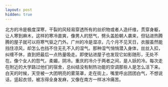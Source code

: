 ```yaml
---
layout: post
hidden: true
---
```


北方的冷是极度深寒，干裂的风轻易穿透所有的丝织物或者人造纤维，贯穿身躯，让人寒到麻木，这样的寒冷直爽，像男人的怒气，劈头盖脸朝人袭来，但钻进热腾腾的屋子就可以将寒气驱之门外。广州的冷是湿凉，几个月不见天日，衣服虽然能挡住凉风，却怎么也挡不住无孔不入的湿气。那种湿气悄悄潜入身体，丝丝入扣，纠缠不休，直到把最后一点热量吸走。即使钻进屋子也发现它如影随形，无处不在。像个女人的怨气，柔媚，阴冷。重庆的冷介于两者之间，是人妖的冷。每次走在附近的大学路过他们的宿舍，总纠结没有制热功能的空调那些人是怎么活下来。白天的时候，天空被一大团明亮的雾笼罩，走在街上，嘴里呼出团团白气，不想说话，竖起衣领，被冻得全身发麻，又像在南方一样冰冷痛苦。